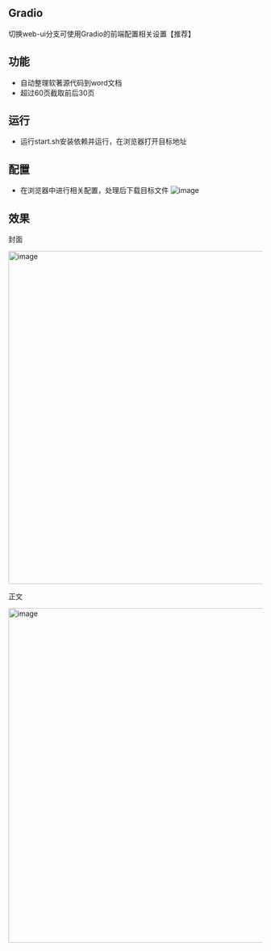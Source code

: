 ## Gradio
切换web-ui分支可使用Gradio的前端配置相关设置【推荐】

## 功能

- 自动整理软著源代码到word文档
- 超过60页截取前后30页

## 运行

- 运行start.sh安装依赖并运行，在浏览器打开目标地址

## 配置
- 在浏览器中进行相关配置，处理后下载目标文件
![image](https://github.com/user-attachments/assets/ea32410b-2f4c-4d21-88a6-52b4aadc1c68)

## 效果
封面

<img width="660" alt="image" src="https://github.com/user-attachments/assets/8cbfde1f-93a9-4946-9ba8-9689c9bb0b8f">

正文

<img width="663" alt="image" src="https://github.com/user-attachments/assets/ad1115ba-d049-40ef-959b-0726f805024a">

